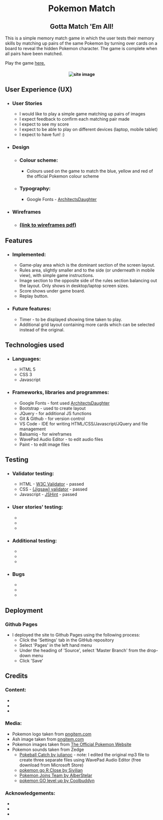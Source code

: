 <h1 align="center">Pokemon Match</h1>
<h2 align="center">Gotta Match 'Em All!</h2>

This is a simple memory match game in which the user tests their memory skills by matching up pairs of the same Pokemon by turning over cards on a board to reveal the hidden Pokemon character. The game is complete when all pairs have been matched.

Play the game [here.](https://danbob81.github.io/Pokemon_Match/)

<h4 align="center"><img src="docs/" alt="site image"></h4>

## User Experience (UX)
- ### User Stories
    - I would like to play a simple game matching up pairs of images
    - I expect feedback to confirm each matching pair made
    - I expect to see my score
    - I expect to be able to play on different devices (laptop, mobile tablet)
    - I expect to have fun! :)

- ### Design
    - ### Colour scheme:
        - Colours used on the game to match the blue, yellow and red of the official Pokemon colour scheme
    - ### Typography:
        - Google Fonts - [ArchitectsDaughter](https://bit.ly/3EwQP1N)

- ### Wireframes
    - ### [(link to wireframes pdf)](docs/readme_items/pokemon_match_wireframe.pdf)

## Features

- ### Implemented:
    - Game-play area which is the dominant section of the screen layout.
    - Rules area, slightly smaller and to the side (or underneath in mobile view), with simple game instructions.
    - Image section to the opposite side of the rules section balancing out the layout. Only shows in desktop/laptop screen sizes.
    - Score shows under game board.
    - Replay button.

- ### Future features:
    - Timer - to be displayed showing time taken to play.
    - Additional grid layout containing more cards which can be selected instead of the original.

## Technologies used

- ### Languages:
    - HTML 5
    - CSS 3
    - Javascript

- ### Frameworks, libraries and programmes:
    - Google Fonts - font used [ArchitectsDaughter](https://bit.ly/3EwQP1N)
    - Bootstrap - used to create layout
    - JQuery - for additional JS functions
    - Git & Github - for version control
    - VS Code - IDE for writing HTML/CSS/Javascript/JQuery and file management
    - Balsamiq - for wireframes
    - WavePad Audio Editor - to edit audio files
    - Paint -  to edit image files
    
## Testing

- ### Validator testing:
    - HTML - [W3C Validator](https://bit.ly/31qLrPD) - passed
    - CSS - [(Jigsaw) validator](https://bit.ly/3nMSs4G) - passed
    - Javascript - [JSHint](https://jshint.com/) - passed

- ### User stories' testing:
    -
    -
    -

- ### Additional testing:
    -
    -
    -

- ### Bugs
    -
    -
    -

## Deployment
### Github Pages
- I deployed the site to Github Pages using the following process:
    - Click the 'Settings' tab in the GitHub repository
    - Select 'Pages' in the left hand menu
    - Under the heading of 'Source', select 'Master Branch' from the drop-down menu
    - Click 'Save'


## Credits

### Content:
- 
- 
- 
### Media:
- Pokemon logo taken from [pngitem.com](https://bit.ly/2ZPHsvp)
- Ash image taken from [pngitem.com](https://bit.ly/3jWp1Mf)
- Pokemon images taken from [The Official Pokemon Website](https://bit.ly/3w0eDIa)
- Pokemon sounds taken from Zedge 
    - [Pokeball Catch by julianoc](https://bit.ly/3pX7PtN) - note: I edited the original mp3 file to create three separate files using WavePad Audio Editor (free download from Microsoft Store)
    - [pokemon go R Close by Sivilian](https://bit.ly/3bt0bPF)
    - [Pokemon Joins Team by AlberStelar](https://bit.ly/3mArm12)
    - [pokemon GO level up by Coolbuddyn](https://bit.ly/3BtOToV)

### Acknowledgements:
- 
- 
- 

